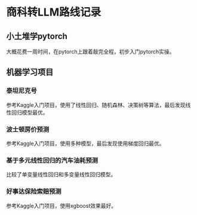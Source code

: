# 商科转LLM路线记录
## 小土堆学pytorch
大概花费一周时间，在pytorch上跟着敲完全程，初步入门pytorch实操。

## 机器学习项目
### 泰坦尼克号
参考Kaggle入门项目，使用了线性回归、随机森林、决策树等算法，最后发现线性回归模型最优。
### 波士顿房价预测
参考Kaggle入门项目，使用多种模型，最后发现使用梯度回归最优。
### 基于多元线性回归的汽车油耗预测
比较了单变量线性回归和多变量线性回归模型。
### 好事达保险索赔预测
参考Kaggle入门项目，使用xgboost效果最好。
